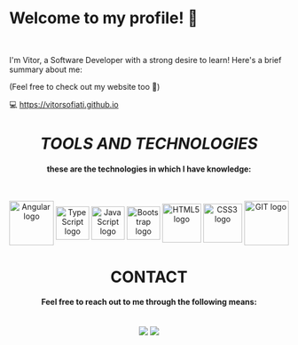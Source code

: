 ## <h1>**Welcome to my profile!** 👋</h1>

<br>
 <p>I'm Vitor, a Software Developer with a strong desire to learn!
Here's a brief summary about me:</p>
<p>(Feel free to check out my website too 👀)</p>
<span>💻 </span><a href="https://vitorsofiati.github.io" target="_blank">https://vitorsofiati.github.io</a>
<br>

# <h1 align="center">_**TOOLS AND TECHNOLOGIES**_</h1>
#### <p align="center">these are the technologies in which I have knowledge:
<br></p>


<div align="center" width="100%">
  <img src="https://cdn.jsdelivr.net/gh/devicons/devicon@latest/icons/angular/angular-original.svg" alt="Angular logo" height="80px" width="80px" align="center">
  <img src="https://cdn.jsdelivr.net/gh/devicons/devicon@latest/icons/typescript/typescript-original.svg" alt="TypeScript logo" height="60px" width="60px" display="block" align="center">
  <img src="https://cdn.jsdelivr.net/gh/devicons/devicon@latest/icons/javascript/javascript-original.svg" alt="JavaScript logo" height="60px" width="60px" align="center">
  <img src="https://cdn.jsdelivr.net/gh/devicons/devicon@latest/icons/bootstrap/bootstrap-original.svg" alt="Bootstrap logo" height="60px" width="60px" align="center">                    
  <img src="https://cdn.jsdelivr.net/gh/devicons/devicon@latest/icons/html5/html5-plain-wordmark.svg" alt="HTML5 logo" height="70px" width="70px" align="center">          
  <img src="https://cdn.jsdelivr.net/gh/devicons/devicon@latest/icons/css3/css3-plain-wordmark.svg" alt="CSS3 logo" height="70px" width="70px" align="center">
  <img src="https://cdn.jsdelivr.net/gh/devicons/devicon@latest/icons/git/git-plain-wordmark.svg" alt="GIT logo" height="80px" width="80px" align="center">
</div> 


# <h1 align="center">**CONTACT**</h1>
#### <p align="center">Feel free to reach out to me through the following means:</p>
<br>
<div align="center" display="flex">
<a href="https://www.linkedin.com/in/vitorsofiati" target="_blank"><img loading="lazy" src="https://img.shields.io/badge/-LinkedIn-%230077B5?style=for-the-badge&logo=linkedin&logoColor=white" target="_blank"></a>   
<a href = "mailto:vitorsofiati@outlook.com"><img loading="lazy" src="https://img.shields.io/badge/Microsoft%20Outlook-0078D4.svg?style=for-the-badge&logo=Microsoft-Outlook&logoColor=white" target="_blank"></a>
  
</div>
